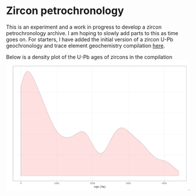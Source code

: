 # Zircon petrochronology
This is an experiment and a work in progress to develop a zircon petrochronology archive. I am hoping to slowly add parts to this as time goes on. For starters, I have added the initial version of a zircon U-Pb geochronology and trace element geochemistry compilation [here](https://github.com/cverdel/zircon_petrochronology/blob/main/zircon_data_table_v0.csv). 

Below is a density plot of the U-Pb ages of zircons in the compilation
![alt text][age_plot]

[age_plot]: https://github.com/cverdel/zircon_petrochronology/blob/main/Rplot.png?raw=true



